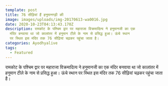 ```yaml
---
template: post
title: 76 सीढ़ियां हैं हनुमानगढ़ी की
image: images/uploads/img-20170613-wa0016.jpg
date: 2020-10-23T04:13:43.170Z
description: रामकोट के पश्चिम द्वार पर महाराजा विक्रमादित्य ने हनुमानजी का एक
  मंदिर बनवाया था जो कालांतर में हनुमान टीले के नाम से प्रसिद्ध हुआ। ऊंचे स्थान
  पर स्थित इस मंदिर तक 76 सीढ़ियां चढ़कर पहुंचा जाता है।
categories: Ayodhyalive
tags:
  - Featured
---
```

रामकोट के पश्चिम द्वार पर महाराजा विक्रमादित्य ने हनुमानजी का एक मंदिर बनवाया था जो कालांतर में हनुमान टीले के नाम से प्रसिद्ध हुआ। ऊंचे स्थान पर स्थित इस मंदिर तक 76 सीढ़ियां चढ़कर पहुंचा जाता है।